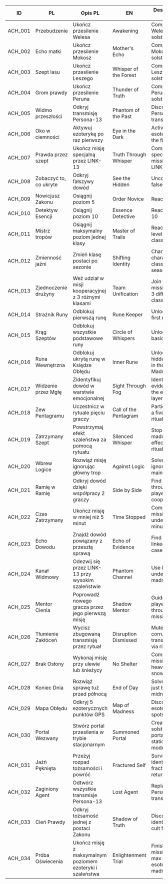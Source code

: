 | ID | PL | Opis PL | EN | Description EN | Kategoria | Rzadkość | Prestige | Ikona | Ukryte |
|----|----|----------|----|----------------|-----------|----------|----------|--------|--------|
| ACH_001 | Przebudzenie | Ukończ przesilenie Welesa | Awakening | Complete the Weles solstice | Fabuła | Rzadkie | 50 | 🌒 | False |
| ACH_002 | Echo matki | Ukończ przesilenie Mokosz | Mother's Echo | Complete the Mokosz solstice | Fabuła | Rzadkie | 50 | 🕯️ | False |
| ACH_003 | Szept lasu | Ukończ przesilenie Leszego | Whisper of the Forest | Complete the Leszy solstice | Fabuła | Rzadkie | 50 | 🌲 | False |
| ACH_004 | Grom prawdy | Ukończ przesilenie Peruna | Thunder of Truth | Complete the Perun solstice | Fabuła | Mistyczne | 100 | ⚡ | False |
| ACH_005 | Widmo przeszłości | Odkryj transmisję Persona-13 | Phantom of the Past | Discover a Persona-13 transmission | Ezoteryka | Mistyczne | 75 | 🎙️ | True |
| ACH_006 | Oko w ciemności | Aktywuj ezoterykę po raz pierwszy | Eye in the Dark | Activate esoterics for the first time | Ezoteryka | Popularne | 20 | 👁️ | False |
| ACH_007 | Prawda przez szept | Ukończ misję specjalną przez LINK-13 | Truth Through Whisper | Complete a special mission via LINK-13 | Kooperacja | Rzadkie | 30 | 🗝️ | False |
| ACH_008 | Zobaczyć to, co ukryte | Odkryj fałszywy dowód | See the Hidden | Uncover a false clue | Eksploracja | Rzadkie | 30 | 🔍 | True |
| ACH_009 | Nowicjusz Zakonu | Osiągnij poziom 5 | Order Novice | Reach level 5 | Rozwój | Popularne | 10 | 📘 | False |
| ACH_010 | Detektyw Esencji | Osiągnij poziom 10 | Essence Detective | Reach level 10 | Rozwój | Popularne | 20 | 📗 | False |
| ACH_011 | Mistrz tropów | Osiągnij maksymalny poziom jednej klasy | Master of Trails | Reach max level in one class | Rozwój | Rzadkie | 40 | 🧭 | False |
| ACH_012 | Zmienność jaźni | Zmień klasę postaci po sezonie | Shifting Identity | Change your character class after a season | Systemowe | Rzadkie | 25 | ♻️ | False |
| ACH_013 | Zjednoczenie drużyny | Weź udział w misji kooperacyjnej z 3 różnymi klasami | Team Unification | Join a co-op mission with 3 different classes | Kooperacja | Rzadkie | 30 | 🤝 | False |
| ACH_014 | Strażnik Runy | Odblokuj pierwszą runę | Rune Keeper | Unlock your first rune | Ezoteryka | Popularne | 15 | 🔮 | False |
| ACH_015 | Krąg Szeptów | Odblokuj wszystkie podstawowe runy | Circle of Whispers | Unlock all basic runes | Ezoteryka | Mistyczne | 60 | 🌀 | False |
| ACH_016 | Runa Wewnętrzna | Odblokuj ukrytą runę w Księdze Obłędu | Inner Rune | Unlock a hidden rune in the Book of Madness | Ezoteryka | Mistyczne | 50 | 🧠 | True |
| ACH_017 | Widzenie przez Mgłę | Zidentyfikuj dowód w warstwie emocjonalnej | Sight Through Fog | Identify evidence in the emotional layer | Ezoteryka | Rzadkie | 25 | 🌫️ | False |
| ACH_018 | Zew Pentagramu | Uczestnicz w rytuale pięciu graczy | Call of the Pentagram | Participate in a five-player ritual | Ezoteryka | Mistyczne | 60 | 🔺 | False |
| ACH_019 | Zatrzymany Szept | Powstrzymaj efekt szaleństwa za pomocą rytuału | Silenced Whisper | Stop madness effect via ritual | Ezoteryka | Rzadkie | 30 | 🤫 | False |
| ACH_020 | Wbrew Logice | Rozwiąż misję ignorując główny trop | Against Logic | Solve a case ignoring the main lead | Eksploracja | Rzadkie | 20 | 🧩 | False |
| ACH_021 | Ramię w Ramię | Odkryj dowód dzięki współpracy 2 graczy | Side by Side | Find clue through 2-player cooperation | Kooperacja | Popularne | 25 | 🤝 | False |
| ACH_022 | Czas Zatrzymany | Ukończ misję w mniej niż 5 minut | Time Stopped | Complete a mission in under 5 minutes | Eksploracja | Popularne | 15 | ⏱️ | False |
| ACH_023 | Echo Dowodu | Znajdź dowód powiązany z przeszłą sprawą | Echo of Evidence | Find clue linked to past case | Eksploracja | Rzadkie | 30 | 🔁 | False |
| ACH_024 | Kanał Widmowy | Odezwij się przez LINK-13 przy wysokim szaleństwie | Phantom Channel | Use LINK-13 under high madness | LINK-13 | Mistyczne | 35 | 📡 | False |
| ACH_025 | Mentor Cienia | Poprowadź nowego gracza przez jego pierwszą misję | Shadow Mentor | Guide a new player through first mission | Kooperacja | Popularne | 20 | 👤 | False |
| ACH_026 | Tłumienie Zakłóceń | Wycisz zbugowaną transmisję przez rytuał | Disruption Dismissed | Mute corrupted transmission via ritual | LINK-13 | Rzadkie | 30 | 🧯 | False |
| ACH_027 | Brak Osłony | Wykonaj misję przy ulewie lub śnieżycy | No Shelter | Complete mission in heavy rain or snow | Eksploracja | Rzadkie | 30 | 🌧️ | False |
| ACH_028 | Koniec Dnia | Rozwiąż sprawę tuż przed północą | End of Day | Solve a case just before midnight | Eksploracja | Popularne | 15 | 🌙 | False |
| ACH_029 | Mapa Obłędu | Odkryj 5 ezoterycznych punktów GPS | Map of Madness | Discover 5 esoteric GPS spots | Eksploracja | Rzadkie | 40 | 🗺️ | False |
| ACH_030 | Portal Wezwany | Stwórz portal przesilenia w trybie stacjonarnym | Summoned Portal | Create a solstice portal in stationary mode | Ezoteryka | Mistyczne | 50 | 🌀 | False |
| ACH_031 | Jaźń Pęknięta | Przeżyj rozpad tożsamości i powróć | Fractured Self | Survive identity fracture and return | Psychika | Mistyczne | 60 | 🧩 | False |
| ACH_032 | Zaginiony Agent | Odtwórz wszystkie transmisje Persona-13 | Lost Agent | Replay all Persona-13 transmissions | Fabuła | Mistyczne | 80 | 🎞️ | False |
| ACH_033 | Cień Prawdy | Odkryj tożsamość jednej z postaci Zakonu | Shadow of Truth | Discover the identity of a cult figure | Fabuła | Mistyczne | 75 | 🕯️ | False |
| ACH_034 | Próba Oświecenia | Ukończ misję z maksymalnym poziomem ezoteryki i szaleństwa | Enlightenment Trial | Finish a mission at max esoterics and madness | Ezoteryka | Mistyczne | 100 | 👁️‍🗨️ | False |
